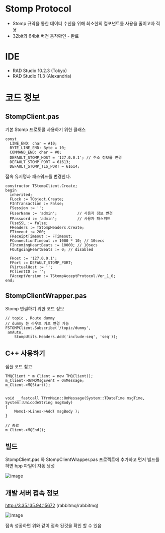 # Stomp Protocol
* Stomp 규약을 통한 데이터 수신을 위해 최소한의 컴포넌트를 사용을 줄이고자 적용
* 32bit와 64bit 버전 동작확인 - 완료

# IDE 
* RAD Studio 10.2.3 (Tokyo)
* RAD Studio 11.3 (Alexandria)

# 코드 정보


## StompClient.pas 
기본 Stomp 프로토콜 사용하기 위한 클래스

	const
	  LINE_END: char = #10;
	  BYTE_LINE_END: Byte = 10;
	  COMMAND_END: char = #0;
	  DEFAULT_STOMP_HOST = '127.0.0.1';	// 주소 정보를 변경
	  DEFAULT_STOMP_PORT = 61613;
	  DEFAULT_STOMP_TLS_PORT = 61614;


접속 유저명과 패스워드를 변경한다.

	constructor TStompClient.Create;
	begin
	  inherited;
	  FLock := TObject.Create;
	  FInTransaction := False;
	  FSession := '';
	  FUserName := 'admin';			// 사용자 정보 변경
	  FPassword := 'admin';			// 사용자 패스워드
	  FUseSSL := false;
	  FHeaders := TStompHeaders.Create;
	  FTimeout := 200;
	  FReceiptTimeout := FTimeout;
	  FConnectionTimeout := 1000 * 10; // 10secs
	  FIncomingHeartBeats := 10000; // 10secs
	  FOutgoingHeartBeats := 0; // disabled
	
	  FHost := '127.0.0.1';
	  FPort := DEFAULT_STOMP_PORT;
	  FVirtualHost := '';
	  FClientID := '';
	  FAcceptVersion := TStompAcceptProtocol.Ver_1_0;
	end;

## StompClientWrapper.pas
Stomp 연결하기 위한 코드 정보

	// topic , Route dummy
 	// dummy 는 라우트 키로 변경 가능
	FSTOMPClient.Subscribe('/topic/dummy',
   	 amAuto,
    	StompUtils.Headers.Add('include-seq', 'seq'));

## C++ 사용하기
샘플 코드 참고

	TMQClient * m_Client = new TMQClient();
	m_Client->OnMQMsgEvent = OnMessage;
	m_Client->MQStart();


	void __fastcall TfrmMain::OnMessage(System::TDateTime msgTime, System::UnicodeString msgBody)
	{
		Memo1->Lines->Add( msgBody );
	}

	// 종료
	m_Client->MQEnd();

## 빌드
StompClient.pas 와 StompClientWrapper.pas 프로젝트에 추가하고 먼저 빌드를 하면 hpp 파일이 자동 생성

 ![image](https://github.com/gemiso-dev/RabbitMQ_CBuilder/assets/77775575/a9e8e287-5c2f-4ffd-9d25-e1d0de9c9e5d)



 ## 개발 서버 접속 정보

 http://3.35.135.94:15672
 (rabbitmq/rabbitmq)
 
![image](https://github.com/gemiso-dev/RabbitMQ_CBuilder/assets/77775575/03842135-6afa-48df-ac00-2ffb590ed6e0)

접속 성공하면 위와 같이 접속 된것을 확인 할 수 있음



